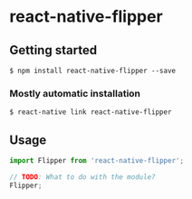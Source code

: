 # react-native-flipper

## Getting started

`$ npm install react-native-flipper --save`

### Mostly automatic installation

`$ react-native link react-native-flipper`

## Usage
```javascript
import Flipper from 'react-native-flipper';

// TODO: What to do with the module?
Flipper;
```
